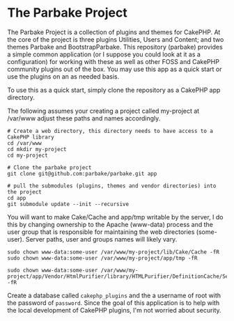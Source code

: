 # The Parbake Project

The Parbake Project is a collection of plugins and themes for CakePHP. At the core of the project is three plugins 
Utilities, Users and Content; and two themes Parbake and BootstrapParbake. This repository (parbake) provides a simple 
common application (or I suppose you could look at it as a configuration) for working with these as well as other FOSS
and CakePHP community plugins out of the box. You may use this app as a quick start or use the plugins on an as needed
basis.
 
To use this as a quick start, simply clone the repository as a CakePHP app directory. 

The following assumes your creating a project called my-project at /var/www adjust these paths and names accordingly. 

````
# Create a web directory, this directory needs to have access to a CakePHP library
cd /var/www
cd mkdir my-project
cd my-project

# Clone the parbake project
git clone git@github.com:parbake/parbake.git app

# pull the submodules (plugins, themes and vendor directories) into the project
cd app
git submodule update --init --recursive
````

You will want to make Cake/Cache and app/tmp writable by the server, I do this by changing ownership to the Apache 
(www-data) process and the user group that is responsible for maintaining the web directories (some-user). Server 
paths, user and groups names will likely vary.

````
sudo chown www-data:some-user /var/www/my-project/lib/Cake/Cache -fR
sudo chown www-data:some-user /var/www/my-project/app/tmp -fR

sudo chown www-data:some-user /var/www/my-project/app/Vendor/HtmlPurifier/library/HTMLPurifier/DefinitionCache/Serializer -fR
````

Create a database called `cakephp_plugins` and the a username of root with the password of `password`. Since the goal
of this application is to help with the local development of CakePHP plugins, I'm not worried about security.